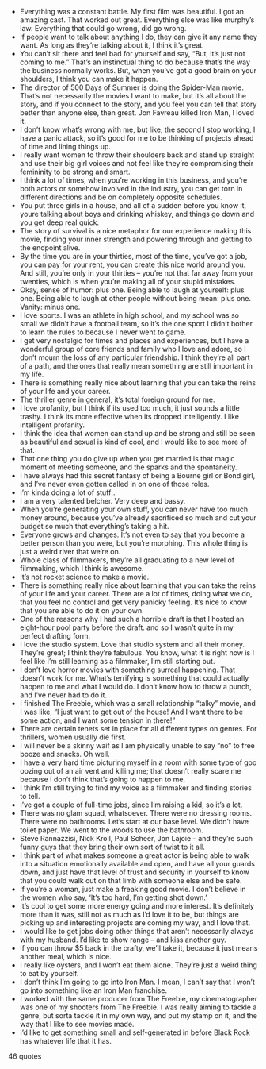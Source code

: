  - Everything was a constant battle. My first film was beautiful. I got an amazing cast. That worked out great. Everything else was like murphy’s law. Everything that could go wrong, did go wrong.
 - If people want to talk about anything I do, they can give it any name they want. As long as they’re talking about it, I think it’s great.
 - You can’t sit there and feel bad for yourself and say, “But, it’s just not coming to me.” That’s an instinctual thing to do because that’s the way the business normally works. But, when you’ve got a good brain on your shoulders, I think you can make it happen.
 - The director of 500 Days of Summer is doing the Spider-Man movie. That’s not necessarily the movies I want to make, but it’s all about the story, and if you connect to the story, and you feel you can tell that story better than anyone else, then great. Jon Favreau killed Iron Man, I loved it.
 - I don’t know what’s wrong with me, but like, the second I stop working, I have a panic attack, so it’s good for me to be thinking of projects ahead of time and lining things up.
 - I really want women to throw their shoulders back and stand up straight and use their big girl voices and not feel like they’re compromising their femininity to be strong and smart.
 - I think a lot of times, when you’re working in this business, and you’re both actors or somehow involved in the industry, you can get torn in different directions and be on completely opposite schedules.
 - You put three girls in a house, and all of a sudden before you know it, youre talking about boys and drinking whiskey, and things go down and you get deep real quick.
 - The story of survival is a nice metaphor for our experience making this movie, finding your inner strength and powering through and getting to the endpoint alive.
 - By the time you are in your thirties, most of the time, you’ve got a job, you can pay for your rent, you can create this nice world around you. And still, you’re only in your thirties – you’re not that far away from your twenties, which is when you’re making all of your stupid mistakes.
 - Okay, sense of humor: plus one. Being able to laugh at yourself: plus one. Being able to laugh at other people without being mean: plus one. Vanity: minus one.
 - I love sports. I was an athlete in high school, and my school was so small we didn’t have a football team, so it’s the one sport I didn’t bother to learn the rules to because I never went to game.
 - I get very nostalgic for times and places and experiences, but I have a wonderful group of core friends and family who I love and adore, so I don’t mourn the loss of any particular friendship. I think they’re all part of a path, and the ones that really mean something are still important in my life.
 - There is something really nice about learning that you can take the reins of your life and your career.
 - The thriller genre in general, it’s total foreign ground for me.
 - I love profanity, but I think if its used too much, it just sounds a little trashy. I think its more effective when its dropped intelligently. I like intelligent profanity.
 - I think the idea that women can stand up and be strong and still be seen as beautiful and sexual is kind of cool, and I would like to see more of that.
 - That one thing you do give up when you get married is that magic moment of meeting someone, and the sparks and the spontaneity.
 - I have always had this secret fantasy of being a Bourne girl or Bond girl, and I’ve never even gotten called in on one of those roles.
 - I’m kinda doing a lot of stuff;.
 - I am a very talented belcher. Very deep and bassy.
 - When you’re generating your own stuff, you can never have too much money around, because you’ve already sacrificed so much and cut your budget so much that everything’s taking a hit.
 - Everyone grows and changes. It’s not even to say that you become a better person than you were, but you’re morphing. This whole thing is just a weird river that we’re on.
 - Whole class of filmmakers, they’re all graduating to a new level of filmmaking, which I think is awesome.
 - It’s not rocket science to make a movie.
 - There is something really nice about learning that you can take the reins of your life and your career. There are a lot of times, doing what we do, that you feel no control and get very panicky feeling. It’s nice to know that you are able to do it on your own.
 - One of the reasons why I had such a horrible draft is that I hosted an eight-hour pool party before the draft. and so I wasn’t quite in my perfect drafting form.
 - I love the studio system. Love that studio system and all their money. They’re great; I think they’re fabulous. You know, what it is right now is I feel like I’m still learning as a filmmaker, I’m still starting out.
 - I don’t love horror movies with something surreal happening. That doesn’t work for me. What’s terrifying is something that could actually happen to me and what I would do. I don’t know how to throw a punch, and I’ve never had to do it.
 - I finished The Freebie, which was a small relationship “talky” movie, and I was like, “I just want to get out of the house! And I want there to be some action, and I want some tension in there!”
 - There are certain tenets set in place for all different types on genres. For thrillers, women usually die first.
 - I will never be a skinny waif as I am physically unable to say “no” to free booze and snacks. Oh well.
 - I have a very hard time picturing myself in a room with some type of goo oozing out of an air vent and killing me; that doesn’t really scare me because I don’t think that’s going to happen to me.
 - I think I’m still trying to find my voice as a filmmaker and finding stories to tell.
 - I’ve got a couple of full-time jobs, since I’m raising a kid, so it’s a lot.
 - There was no glam squad, whatsoever. There were no dressing rooms. There were no bathrooms. Let’s start at our base level. We didn’t have toilet paper. We went to the woods to use the bathroom.
 - Steve Rannazzisi, Nick Kroll, Paul Scheer, Jon Lajoie – and they’re such funny guys that they bring their own sort of twist to it all.
 - I think part of what makes someone a great actor is being able to walk into a situation emotionally available and open, and have all your guards down, and just have that level of trust and security in yourself to know that you could walk out on that limb with someone else and be safe.
 - If you’re a woman, just make a freaking good movie. I don’t believe in the women who say, ‘It’s too hard, I’m getting shot down.’
 - It’s cool to get some more energy going and more interest. It’s definitely more than it was, still not as much as I’d love it to be, but things are picking up and interesting projects are coming my way, and I love that.
 - I would like to get jobs doing other things that aren’t necessarily always with my husband. I’d like to show range – and kiss another guy.
 - If you can throw $5 back in the crafty, we’ll take it, because it just means another meal, which is nice.
 - I really like oysters, and I won’t eat them alone. They’re just a weird thing to eat by yourself.
 - I don’t think I’m going to go into Iron Man. I mean, I can’t say that I won’t go into something like an Iron Man franchise.
 - I worked with the same producer from The Freebie, my cinematographer was one of my shooters from The Freebie. I was really aiming to tackle a genre, but sorta tackle it in my own way, and put my stamp on it, and the way that I like to see movies made.
 - I’d like to get something small and self-generated in before Black Rock has whatever life that it has.

46 quotes
